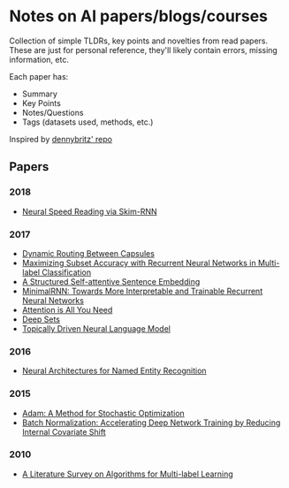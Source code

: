 # Notes on AI papers/blogs/courses

Collection of simple TLDRs, key points and novelties from read papers. These are
just for personal reference, they'll likely contain errors, missing information,
etc.

Each paper has:
- Summary
- Key Points
- Notes/Questions
- Tags (datasets used, methods, etc.)

Inspired by [dennybritz' repo](https://github.com/dennybritz/deeplearning-papernotes)

## Papers

### 2018

- [Neural Speed Reading via Skim-RNN](notes/skim_rnn.md)

### 2017

- [Dynamic Routing Between Capsules](notes/capsule_networks.md)
- [Maximizing Subset Accuracy with Recurrent Neural Networks in Multi-label Classification](notes/maximizing_acc_rnn_mlc.md)
- [A Structured Self-attentive Sentence Embedding](notes/self_attentive_sentence_embedding.md)
- [MinimalRNN: Towards More Interpretable and Trainable Recurrent Neural Networks](notes/minimalrnn.md)
- [Attention is All You Need](notes/all_attention.md)
- [Deep Sets](notes/deep_sets.md)
- [Topically Driven Neural Language Model](notes/topical_neural_language_model.md)

### 2016

- [Neural Architectures for Named Entity Recognition](notes/neural_ner.md)

### 2015

- [Adam: A Method for Stochastic Optimization](notes/adam.md)
- [Batch Normalization: Accelerating Deep Network Training by Reducing Internal Covariate Shift](notes/batch_normalization.md)

### 2010

- [A Literature Survey on Algorithms for Multi-label Learning](notes/legacy_survey_mlc.md)
